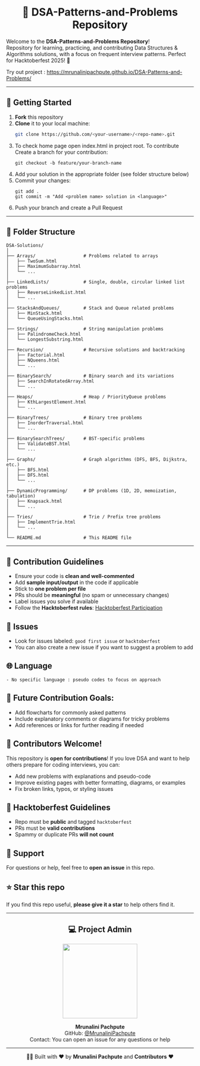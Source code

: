 <h1 align="center"> 🧩 DSA-Patterns-and-Problems Repository </h1>

Welcome to the **DSA-Patterns-and-Problems Repository**!  
Repository for learning, practicing, and contributing Data Structures & Algorithms solutions, with a focus on frequent interview patterns. Perfect for Hacktoberfest 2025! 🚀

Try out project : https://mrunalinipachpute.github.io/DSA-Patterns-and-Problems/

---

## 🚀 Getting Started

1. **Fork** this repository  
2. **Clone** it to your local machine:  
   ```bash
   git clone https://github.com/<your-username>/<repo-name>.git
3. To check home page open index.html in project root.
   To contribute Create a branch for your contribution:
   ```
   git checkout -b feature/your-branch-name
   ```
4. Add your solution in the appropriate folder (see folder structure below)
5. Commit your changes:
   ```
   git add .
   git commit -m "Add <problem name> solution in <language>"
   ```
6. Push your branch and create a Pull Request
---
## 📂 Folder Structure
```
DSA-Solutions/
│
├── Arrays/                  # Problems related to arrays
│   ├── TwoSum.html
│   ├── MaximumSubarray.html
│   └── ...
│
├── LinkedLists/             # Single, double, circular linked list problems
│   ├── ReverseLinkedList.html
│   └── ...
│
├── StacksAndQueues/         # Stack and Queue related problems
│   ├── MinStack.html
│   └── QueueUsingStacks.html
│
├── Strings/                 # String manipulation problems
│   ├── PalindromeCheck.html
│   └── LongestSubstring.html
│
├── Recursion/               # Recursive solutions and backtracking
│   ├── Factorial.html
│   ├── NQueens.html
│   └── ...
│
├── BinarySearch/            # Binary search and its variations
│   ├── SearchInRotatedArray.html
│   └── ...
│
├── Heaps/                   # Heap / PriorityQueue problems
│   ├── KthLargestElement.html
│   └── ...
│
├── BinaryTrees/             # Binary tree problems
│   ├── InorderTraversal.html
│   └── ...
│
├── BinarySearchTrees/       # BST-specific problems
│   ├── ValidateBST.html
│   └── ...
│
├── Graphs/                  # Graph algorithms (DFS, BFS, Dijkstra, etc.)
│   ├── BFS.html
│   ├── DFS.html
│   └── ...
│
├── DynamicProgramming/      # DP problems (1D, 2D, memoization, tabulation)
│   ├── Knapsack.html
│   └── ...
│
├── Tries/                   # Trie / Prefix tree problems
│   ├── ImplementTrie.html
│   └── ...
│
└── README.md                # This README file

```
---
## 📝 Contribution Guidelines

- Ensure your code is **clean and well-commented**  
- Add **sample input/output** in the code if applicable  
- Stick to **one problem per file**  
- PRs should be **meaningful** (no spam or unnecessary changes)  
- Label issues you solve if available  
- Follow the **Hacktoberfest rules**: [Hacktoberfest Participation](https://hacktoberfest.com/participation/)  

## 🔖 Issues

- Look for issues labeled: `good first issue` or `hacktoberfest`  
- You can also create a new issue if you want to suggest a problem to add  

## 🌐 Language
```
- No specific language : pseudo codes to focus on approach  
```

## 🔮 Future Contribution Goals:
- Add flowcharts for commonly asked patterns
- Include explanatory comments or diagrams for tricky problems
- Add references or links for further reading if needed

## 👋 Contributors Welcome!

This repository is **open for contributions**! If you love DSA and want to help others prepare for coding interviews, you can:

- Add new problems with explanations and pseudo-code  
- Improve existing pages with better formatting, diagrams, or examples  
- Fix broken links, typos, or styling issues  

## 🎯 Hacktoberfest Guidelines

- Repo must be **public** and tagged `hacktoberfest`  
- PRs must be **valid contributions**  
- Spammy or duplicate PRs **will not count**  

## 🤝 Support

For questions or help, feel free to **open an issue** in this repo.  

## ⭐ Star this repo

If you find this repo useful, **please give it a star** to help others find it.  

---
<h2 align="center"> 💻 Project Admin </h2>

<p align="center">
  <a href="https://github.com/MrunaliniPachpute">
    <img src="https://github.com/MrunaliniPachpute.png" width="200"/>
  </a>
</p>

<p align="center">
  <strong>Mrunalini Pachpute</strong><br/>
  GitHub: <a href="https://github.com/MrunaliniPachpute">@MrunaliniPachpute</a><br/>
  Contact: You can open an issue for any questions or help
</p>

---

<p align="center"> 👨‍💻 Built with ❤️ by <b>Mrunalini Pachpute</b> and <b>Contributors</b> ❤️ </p>

